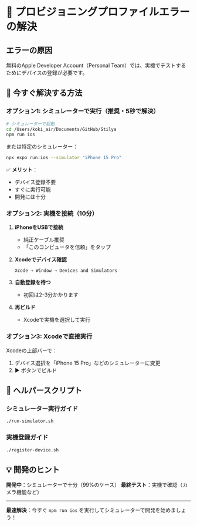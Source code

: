 # 🚨 プロビジョニングプロファイルエラーの解決

## エラーの原因
無料のApple Developer Account（Personal Team）では、実機でテストするためにデバイスの登録が必要です。

## 🎯 今すぐ解決する方法

### オプション1: シミュレーターで実行（推奨・5秒で解決）

```bash
# シミュレーターで起動
cd /Users/koki_air/Documents/GitHub/Stilya
npm run ios
```

または特定のシミュレーター：
```bash
npx expo run:ios --simulator "iPhone 15 Pro"
```

✅ **メリット**：
- デバイス登録不要
- すぐに実行可能
- 開発には十分

### オプション2: 実機を接続（10分）

1. **iPhoneをUSBで接続**
   - 純正ケーブル推奨
   - 「このコンピュータを信頼」をタップ

2. **Xcodeでデバイス確認**
   ```
   Xcode → Window → Devices and Simulators
   ```

3. **自動登録を待つ**
   - 初回は2-3分かかります

4. **再ビルド**
   - Xcodeで実機を選択して実行

### オプション3: Xcodeで直接実行

Xcodeの上部バーで：
1. デバイス選択を「iPhone 15 Pro」などのシミュレーターに変更
2. ▶️ ボタンでビルド

## 📱 ヘルパースクリプト

### シミュレーター実行ガイド
```bash
./run-simulator.sh
```

### 実機登録ガイド
```bash
./register-device.sh
```

## 💡 開発のヒント

**開発中**：シミュレーターで十分（99%のケース）
**最終テスト**：実機で確認（カメラ機能など）

---

**最速解決**：今すぐ `npm run ios` を実行してシミュレーターで開発を始めましょう！
